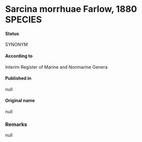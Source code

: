 # Sarcina morrhuae Farlow, 1880 SPECIES

#### Status
SYNONYM

#### According to
Interim Register of Marine and Nonmarine Genera

#### Published in
null

#### Original name
null

### Remarks
null